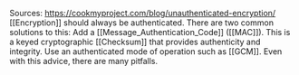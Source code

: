 Sources:
https://cookmyproject.com/blog/unauthenticated-encryption/
\
[[Encryption]] should always be authenticated. There are two common solutions to this: Add a [[Message_Authentication_Code]] ([[MAC]]). This is a keyed cryptographic [[Checksum]] that provides authenticity and integrity. Use an authenticated mode of operation such as [[GCM]]. Even with this advice, there are many pitfalls.
